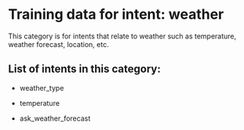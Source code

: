 # Training data for intent: weather
This category is for intents that relate to weather such as temperature, weather forecast, location, etc.

## List of intents in this category:

* weather_type

* temperature

* ask_weather_forecast

